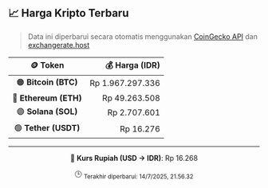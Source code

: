 

<!-- HARGA_KRIPTO -->
## 📈 Harga Kripto Terbaru

> Data ini diperbarui secara otomatis menggunakan [CoinGecko API](https://www.coingecko.com/) dan [exchangerate.host](https://exchangerate.host/)

<div align="center">

| 🪙 Token | 💰 Harga (IDR) |
|:------:|---------------:|
| 🟠 **Bitcoin (BTC)**   | Rp 1.967.297.336 |
| 🔵 **Ethereum (ETH)**  | Rp 49.263.508 |
| 🟣 **Solana (SOL)**    | Rp 2.707.601 |
| 🟢 **Tether (USDT)**   | Rp 16.276 |

---

💱 **Kurs Rupiah (USD → IDR)**: Rp 16.268

🕒 <sub>Terakhir diperbarui: 14/7/2025, 21.56.32</sub>

</div>
<!-- /HARGA_KRIPTO -->